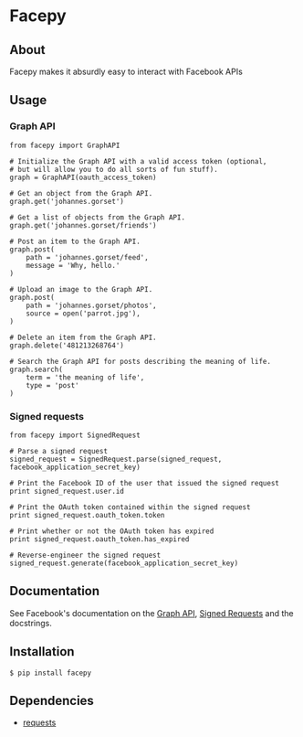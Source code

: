 # Facepy

## About

Facepy makes it absurdly easy to interact with Facebook APIs

## Usage

### Graph API

    from facepy import GraphAPI

    # Initialize the Graph API with a valid access token (optional,
    # but will allow you to do all sorts of fun stuff).
    graph = GraphAPI(oauth_access_token)

    # Get an object from the Graph API.
    graph.get('johannes.gorset')

    # Get a list of objects from the Graph API.
    graph.get('johannes.gorset/friends')

    # Post an item to the Graph API.
    graph.post(
        path = 'johannes.gorset/feed',
        message = 'Why, hello.'
    )

    # Upload an image to the Graph API.
    graph.post(
        path = 'johannes.gorset/photos',
        source = open('parrot.jpg'),
    )

    # Delete an item from the Graph API.
    graph.delete('481213268764')

    # Search the Graph API for posts describing the meaning of life.
    graph.search(
        term = 'the meaning of life',
        type = 'post'
    )

### Signed requests

    from facepy import SignedRequest

    # Parse a signed request
    signed_request = SignedRequest.parse(signed_request, facebook_application_secret_key)

    # Print the Facebook ID of the user that issued the signed request
    print signed_request.user.id
    
    # Print the OAuth token contained within the signed request
    print signed_request.oauth_token.token
    
    # Print whether or not the OAuth token has expired
    print signed_request.oauth_token.has_expired

    # Reverse-engineer the signed request
    signed_request.generate(facebook_application_secret_key)

## Documentation

See Facebook's documentation on the [Graph API](http://developers.facebook.com/docs/reference/api/),
[Signed Requests](https://developers.facebook.com/docs/authentication/signed_request/) and the
docstrings.


## Installation

    $ pip install facepy

## Dependencies

* [requests](https://github.com/kennethreitz/requests/)
